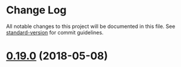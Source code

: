 # Change Log

All notable changes to this project will be documented in this file. See [standard-version](https://github.com/conventional-changelog/standard-version) for commit guidelines.

<a name="0.19.0"></a>
# [0.19.0](https://github.com/vuegg/vuegg/compare/v0.18.2...v0.19.0) (2018-05-08)
